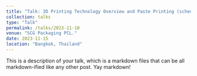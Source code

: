```yaml
---
title: "Talk: 3D Printing Technology Overview and Paste Printing (scheduled)"
collection: talks
type: "Talk"
permalink: /talks/2023-11-10
venue: "SCG Packaging PCL."
date: 2023-11-15
location: "Bangkok, Thailand"
---
```


This is a description of your talk, which is a markdown files that can be all markdown-ified like any other post. Yay markdown!
